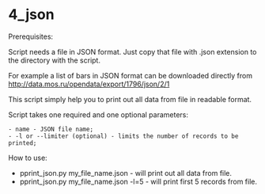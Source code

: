 # 4_json

Prerequisites:

Script needs a file in JSON format. Just copy that file with .json extension to the directory with the script.

For example a list of bars in JSON format can be downloaded directly from http://data.mos.ru/opendata/export/1796/json/2/1

This script simply help you to print out all data from file in readable format.

Script takes one required and one optional parameters: 

	- name - JSON file name;
	- -l or --limiter (optional) - limits the number of records to be printed;

How to use:

- pprint_json.py my_file_name.json - will print out all data from file.
- pprint_json.py my_file_name.json -l=5 - will print first 5 records from file.
